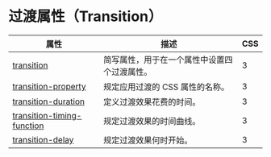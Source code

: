 # 过渡属性（Transition）

| 属性 | 描述 | CSS |
| --- | --- | --- |
| [transition](/cssref/pr_transition.asp "CSS3 transition 属性") | 简写属性，用于在一个属性中设置四个过渡属性。 | 3 |
| [transition-property](/cssref/pr_transition-property.asp "CSS3 transition-property 属性") | 规定应用过渡的 CSS 属性的名称。 | 3 |
| [transition-duration](/cssref/pr_transition-duration.asp "CSS3 transition-duration 属性") | 定义过渡效果花费的时间。 | 3 |
| [transition-timing-function](/cssref/pr_transition-timing-function.asp "CSS3 transition-timing-function 属性") | 规定过渡效果的时间曲线。 | 3 |
| [transition-delay](/cssref/pr_transition-delay.asp "CSS3 transition-delay 属性") | 规定过渡效果何时开始。 | 3 |

